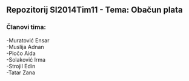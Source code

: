 ## Repozitorij SI2014Tim11 - Tema: Obačun plata

### Članovi tima:

-Muratović Ensar  
-Muslija Adnan  
-Pločo Aida  
-Solaković Irma  
-Strojil Edin  
-Tatar Zana  

